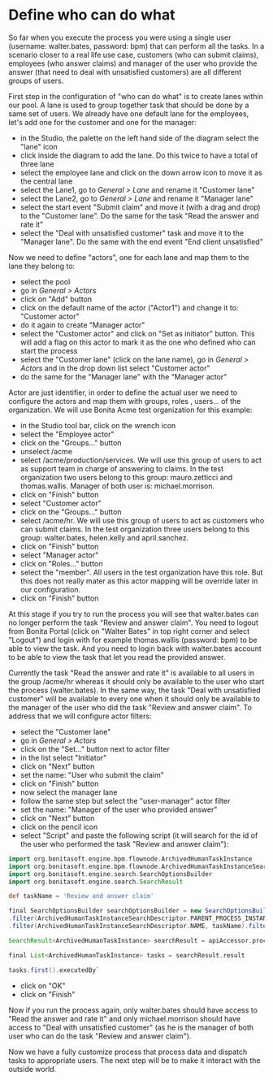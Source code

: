 # Define who can do what

So far when you execute the process you were using a single user (username: walter.bates, password: bpm) that can perform all the tasks. In a scenario closer to a real life use case, customers (who can submit claims), employees (who answer claims) and manager of the user who provide the answer (that need to deal with unsatisfied customers) are all different groups of users.

First step in the configuration of "who can do what" is to create lanes within our pool. A lane is used to group together task that should be done by a same set of users. We already have one default lane for the employees, let's add one for the customer and one for the manager:
- in the Studio, the palette on the left hand side of the diagram select the "lane" icon
- click inside the diagram to add the lane. Do this twice to have a total of three lane
- select the employee lane and click on the down arrow icon to move it as the central lane
- select the Lane1, go to *General > Lane* and rename it "Customer lane"
- select the Lane2, go to *General > Lane* and rename it "Manager lane"
- select the start event "Submit claim" and move it (with a drag and drop) to the "Customer lane". Do the same for the task "Read the answer and rate it"
- select the "Deal with unsatisfied customer" task and move it to the "Manager lane". Do the same with the end event "End client unsatisfied"

Now we need to define "actors", one for each lane and map them to the lane they belong to:
- select the pool
- go in *General > Actors*
- click on "Add" button
- click on the default name of the actor ("Actor1") and change it to: "Customer actor"
- do it again to create "Manager actor"
- select the "Customer actor" and click on "Set as initiator" button. This will add a flag on this actor to mark it as the one who defined who can start the process
- select the "Customer lane" (click on the lane name), go in *General > Actors* and in the drop down list select "Customer actor"
- do the same for the "Manager lane" with the "Manager actor"

Actor are just identifier, in order to define the actual user we need to configure the actors and map them with groups, roles , users... of the organization. We will use Bonita Acme test organization for this example:
- in the Studio tool bar, click on the wrench icon
- select the "Employee actor"
- click on the "Groups..." button
- unselect /acme
- select /acme/production/services. We will use this group of users to act as support team in charge of answering to claims. In the test organization two users belong to this group: mauro.zetticci and thomas.wallis. Manager of both user is: michael.morrison.
- click on "Finish" button
- select "Customer actor"
- click on the "Groups..." button
- select /acme/hr. We will use this group of users to act as customers who can submit claims. In the test organization three users belong to this group: walter.bates, helen.kelly and april.sanchez.
- click on "Finish" button
- select "Manager actor"
- click on "Roles..." button
- select the "member". All users in the test organization have this role. But this does not really mater as this actor mapping will be override later in our configuration.
- click on "Finish" button

At this stage if you try to run the process you will see that walter.bates can no longer perform the task "Review and answer claim". You need to logout from Bonita Portal (click on "Walter Bates" in top right corner and select "Logout") and login with for example thomas.wallis (password: bpm) to be able to view the task. And you need to login back with walter.bates account to be able to view the task that let you read the provided answer.

Currently the task "Read the answer and rate it" is available to all users in the group /acme/hr whereas it should only be available to the user who start the process (walter.bates). In the same way, the task "Deal with unsatisfied customer" will be available to every one when it should only be available to the manager of the user who did the task "Review and answer claim". To address that we will configure actor filters:
- select the "Customer lane"
- go in *General > Actors*
- click on the "Set..." button next to actor filter
- in the list select "Initiator"
- click on "Next" button
- set the name: "User who submit the claim"
- click on "Finish" button
- now select the manager lane
- follow the same step but select the "user-manager" actor filter
- set the name: "Manager of the user who provided answer"
- click on "Next" button
- click on the pencil icon
- select "Script" and paste the following script (it will search for the id of the user who performed the task "Review and answer claim"):
``` groovy
import org.bonitasoft.engine.bpm.flownode.ArchivedHumanTaskInstance
import org.bonitasoft.engine.bpm.flownode.ArchivedHumanTaskInstanceSearchDescriptor
import org.bonitasoft.engine.search.SearchOptionsBuilder
import org.bonitasoft.engine.search.SearchResult

def taskName = 'Review and answer claim'

final SearchOptionsBuilder searchOptionsBuilder = new SearchOptionsBuilder(0, 1)
.filter(ArchivedHumanTaskInstanceSearchDescriptor.PARENT_PROCESS_INSTANCE_ID, processInstanceId)
.filter(ArchivedHumanTaskInstanceSearchDescriptor.NAME, taskName).filter(ArchivedHumanTaskInstanceSearchDescriptor.TERMINAL, true)

SearchResult<ArchivedHumanTaskInstance> searchResult = apiAccessor.processAPI.searchArchivedHumanTasks(searchOptionsBuilder.done())

final List<ArchivedHumanTaskInstance> tasks = searchResult.result

tasks.first().executedBy`
```
- click on "OK"
- click on "Finish"


Now if you run the process again, only walter.bates should have access to "Read the answer and rate it" and only michael.morrison should have access to "Deal with unsatisfied customer" (as he is the manager of both user who can do the task "Review and answer claim").

Now we have a fully customize process that process data and dispatch tasks to appropriate users. The next step will be to make it interact with the outside world.
